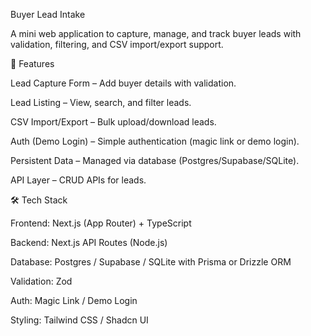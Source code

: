 Buyer Lead Intake

A mini web application to capture, manage, and track buyer leads with validation, filtering, and CSV import/export support.

🚀 Features

Lead Capture Form – Add buyer details with validation.

Lead Listing – View, search, and filter leads.

CSV Import/Export – Bulk upload/download leads.

Auth (Demo Login) – Simple authentication (magic link or demo login).

Persistent Data – Managed via database (Postgres/Supabase/SQLite).

API Layer – CRUD APIs for leads.

🛠️ Tech Stack

Frontend: Next.js (App Router) + TypeScript

Backend: Next.js API Routes (Node.js)

Database: Postgres / Supabase / SQLite with Prisma or Drizzle ORM

Validation: Zod

Auth: Magic Link / Demo Login

Styling: Tailwind CSS / Shadcn UI
